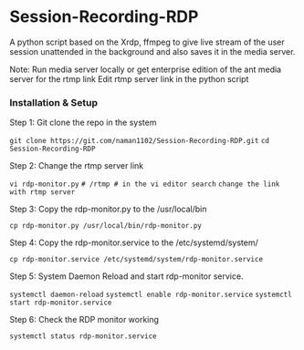 # Session-Recording-RDP
A python script based on the Xrdp, ffmpeg to give live stream of the user session unattended in the background and also saves it in the media server.  

Note: Run media server locally or get enterprise edition of the ant media server for the rtmp link
Edit rtmp server link in the python script

### Installation & Setup

Step 1: Git clone the repo in the system

```git clone https://git.com/naman1102/Session-Recording-RDP.git```
```cd Session-Recording-RDP```

Step 2: Change the rtmp server link

```vi rdp-monitor.py```
```# /rtmp # in the vi editor search```
``` change the link with rtmp server ```

Step 3: Copy the rdp-monitor.py to the /usr/local/bin

```cp rdp-monitor.py /usr/local/bin/rdp-monitor.py```

Step 4: Copy the rdp-monitor.service to the /etc/systemd/system/

```cp rdp-monitor.service /etc/systemd/system/rdp-monitor.service```

Step 5: System Daemon Reload and start rdp-monitor service.

```systemctl daemon-reload```
```systemctl enable rdp-monitor.service```
```systemctl start rdp-monitor.service```

Step 6: Check the RDP monitor working

```systemctl status rdp-monitor.service```
